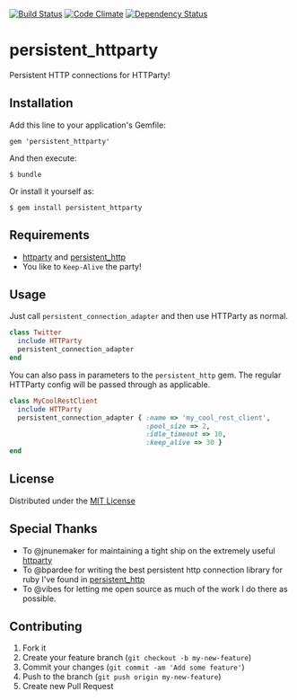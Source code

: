 [![Build Status](https://secure.travis-ci.org/soupmatt/persistent_httparty.png?branch=master)](http://travis-ci.org/soupmatt/persistent_httparty)
[![Code Climate](https://codeclimate.com/badge.png)](https://codeclimate.com/github/soupmatt/persistent_httparty)
[![Dependency Status](https://gemnasium.com/soupmatt/persistent_httparty.png)](https://gemnasium.com/soupmatt/persistent_httparty)

# persistent_httparty

Persistent HTTP connections for HTTParty!

## Installation

Add this line to your application's Gemfile:

    gem 'persistent_httparty'

And then execute:

    $ bundle

Or install it yourself as:

    $ gem install persistent_httparty

## Requirements

* [httparty](/jnunemaker/httparty) and [persistent_http](/bpardee/persistent_http)
* You like to `Keep-Alive` the party!

## Usage

Just call `persistent_connection_adapter` and then use HTTParty as
normal.

```ruby
class Twitter
  include HTTParty
  persistent_connection_adapter
end
```

You can also pass in parameters to the `persistent_http` gem. The
regular HTTParty config will be passed through as applicable.

```ruby
class MyCoolRestClient
  include HTTParty
  persistent_connection_adapter { :name => 'my_cool_rest_client',
                                  :pool_size => 2,
                                  :idle_timeout => 10,
                                  :keep_alive => 30 }
end
```

## License

Distributed under the [MIT License](/soupmatt/persistent_httparty/blob/master/LICENSE)

## Special Thanks

* To @jnunemaker for maintaining a tight ship on the extremely useful
[httparty](/jnunemaker/httparty)
* To @bpardee for writing the best persistent http connection library
  for ruby I've found in [persistent_http](/bpardee/persistent_http)
* To @vibes for letting me open source as much of the work I do there
  as possible.

## Contributing

1. Fork it
2. Create your feature branch (`git checkout -b my-new-feature`)
3. Commit your changes (`git commit -am 'Add some feature'`)
4. Push to the branch (`git push origin my-new-feature`)
5. Create new Pull Request
